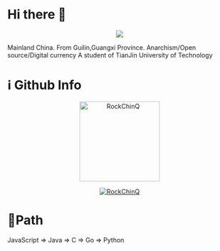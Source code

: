 # Hi there 👋

<!--
**RockChinQ/RockChinQ** is a ✨ _special_ ✨ repository because its `README.md` (this file) appears on your GitHub profile.

Here are some ideas to get you started:

- 🔭 I’m currently working on ...
- 🌱 I’m currently learning ...
- 👯 I’m looking to collaborate on ...
- 🤔 I’m looking for help with ...
- 💬 Ask me about ...
- 📫 How to reach me: ...
- 😄 Pronouns: ...
- ⚡ Fun fact: ...
-->
<p align="center">
<img src="https://profile-counter.glitch.me/{RockChinQ}/count.svg" />
</p>
Mainland China.    
From Guilin,Guangxi Province.  
Anarchism/Open source/Digital currency  
A student of TianJin University of Technology
<!-- 
[![RockChinQ's github stats](https://github-readme-stats.vercel.app/api?username=RockChinQ&title_color=fa4694&count_private=true&theme=jolly)](https://github.com/anuraghazra/github-readme-stats) -->

# ℹ️ Github Info
<!-- 	
  <summary><b>🔎 Github Profile Details</b></summary>
<p align="center"><img height="180em" src="https://github-profile-summary-cards.vercel.app/api/cards/profile-details?username=RockChinQ&theme=github_dark" alt="RockChinQ" align = "center"/></p>
 -->
<!--   <summary><b>⚡ Github Stats</b></summary> -->
<p align="center"><!-- <img height="180em" src="https://github-readme-stats.vercel.app/api?username=RockChinQ&hide_border=true&count_private=true&show_icons=true&theme=radical" alt="RockChinQ" align = "center"/> -->
<img height="180em" src="https://github-readme-stats.vercel.app/api/top-langs?username=RockChinQ&show_icons=true&locale=en&layout=compact&hide_border=true&theme=radical" alt="RockChinQ" align = "center"/></p>

<!--  <summary><b>🔥 Github Streaks</b></summary> -->
 
<!-- <p align="center"><img src="https://github-readme-streak-stats.herokuapp.com/?user=RockChinQ&theme=black-ice&hide_border=true&stroke=0000&background=0D1117&ring=e05397&fire=e05397&currStreakLabel=e05397" alt="RockChinQ" /></p> -->
<!-- 
<summary><b>📊 Github Contribution Graph</b></summary>
<p align="center"<a href="#"><img alt="Ashish Kumar Activity Graph" src="https://activity-graph.herokuapp.com/graph?username=RockChinQ&bg_color=0D1117&color=e05397&line=e05397&point=FFFFFF&hide_border=true&" /></a></p>
<!-- </details>
<details>    --> 
<!--  <summary><b>🏆 Github Achievements</b></summary> -->
<p align="center"> <a href="https://github.com/RockChinQ"><img src="https://github-profile-trophy.vercel.app/?username=RockChinQ&margin-w=5&theme=radical" 
alt="RockChinQ" /></a> </p>

<!-- <h2>ℹ️ &nbsp;Wakatime Stat</h2>

 <p align="center">
<img height="180em" src="https://github-readme-stats.vercel.app/api/wakatime?username=RockChinQ" alt="RockChinQ" align = "center"/></p>
</p> -->

# 🐾Path

JavaScript $\Rightarrow$ Java $\Rightarrow$ C $\Rightarrow$ Go $\Rightarrow$ Python

<!-- # 📚Stacks -->

<!-- that used in these projects -->

<!-- ## Java -->

<!-- ### Swing -->

<!-- - [GhostJ](https://github.com/RockChinQ/GhostJ) Remote control Platform based on Socket. -->
<!-- - [AutoPVZGarden](https://github.com/RockChinQ/AutoPVZGarden) Automatically plants flowers in the garden of PVZ to make much money in a short time. -->
<!-- - [TicTacToe](https://github.com/RockChinQ/TicTacToe) Tic Tac Toe AI -->
<!-- - [TetrisEngine](https://github.com/RockChinQ/TetrisEngine) Tetris! -->

<!-- ### Other -->

<!-- - [RFTX2](https://github.com/RockChinQ/RFTX2) A lib that implements two-way file transfer between server and client based on Socket -->
<!-- - [AutoXmrig](https://github.com/RockChinQ/AutoXmrig) Automatically deploy XMRIG then make it work -->
<!-- - [MCSManagerAPI](https://github.com/idoknow/MCSManagerAPI) Pwn Minecraft's protocol -->

<!-- ## Go -->

<!-- - [OPQBot](https://github.com/opq-osc/OPQBot) (Contribute) yet another QQ bot -->
<!-- - [ghogo](https://github.com/RockChinQ/ghogo) Remote control implementation written in Go -->
<!-- - [gocryptobot](https://github.com/RockChinQ/gocryptobot) Crypto currency trading bot -->
<!-- - [GhostPioneer](https://github.com/RockChinQ/GhostPioneer) An intelligent launcher for GhostJ -->
<!-- - [esn-daemon](https://github.com/EasyNotification/esn-daemon) A notification pushing platform for developers to build up a light-weight notification pushing system for their own software projects -->

<!-- ## Python -->

<!-- - [OpenCamwall](https://github.com/RockChinQ/OpenCamwall) QQ空间校园墙自动化管理平台后端（收稿、发说说、数据分析...) -->
<!-- - [python-classwork](https://github.com/RockChinQ/python-classwork) 上课作业 -->
<!-- - [okexAPI](https://github.com/RockChinQ/okexAPI) Crypto currency trading bot based on SAR index -->

<!-- ## Web -->

<!-- ### Native -->

<!-- - [stumap](https://github.com/idoknow/stumap) 桂林中学21届毕业生录取去向图网站源码 -->

<!-- ### Vue -->

<!-- - [stumapV2](https://stumap.idoknow.top)桂林中学毕业生去向图网站 -->
